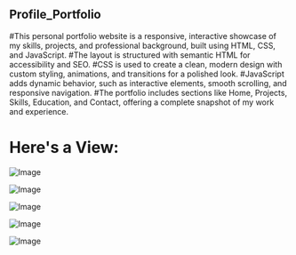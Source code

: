 ## Profile_Portfolio

#This personal portfolio website is a responsive, interactive showcase of my skills, projects, and professional background, built using HTML, CSS, and JavaScript.
#The layout is structured with semantic HTML for accessibility and SEO. 
#CSS is used to create a clean, modern design with custom styling, animations, and transitions for a polished look.
#JavaScript adds dynamic behavior, such as interactive elements, smooth scrolling, and responsive navigation.
#The portfolio includes sections like Home, Projects, Skills, Education, and Contact, offering a complete snapshot of my work and experience.

# Here's a View:

![Image](https://github.com/user-attachments/assets/0bfbea6a-e22a-4a6d-96cd-da481d4ac6da)

![Image](https://github.com/user-attachments/assets/f3d7c48f-42a7-4478-94ed-fd7d804d159d)

![Image](https://github.com/user-attachments/assets/b829133a-8bc2-41d4-8553-f344d6ec9449)

![Image](https://github.com/user-attachments/assets/ee2a4294-9a23-49eb-a5d4-a8b16518d7b9)

![Image](https://github.com/user-attachments/assets/3de24171-6567-406f-95f5-a7ddde3dcc8d)
